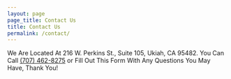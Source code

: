 ```yaml
---
layout: page
page_title: Contact Us
title: Contact Us
permalink: /contact/
---
```


<p>We Are Located At 216 W. Perkins St., Suite 105, Ukiah, CA 95482. 
You Can Call <a href="tel:7074628275">(707) 462-8275</a> or Fill Out This Form With Any Questions You May Have, Thank You!</p>

<div id="wufoo-z9cbgzd0wxkahu">
</div>

<script type="text/javascript">var z9cbgzd0wxkahu;(function(d, t) {
var s = d.createElement(t), options = {
'userName':'computerworksofukiah',
'formHash':'z9cbgzd0wxkahu',
'autoResize':true,
'height':'557',
'async':true,
'host':'wufoo.com',
'header':'hide',
'ssl':true};
s.src = ('https:' == d.location.protocol ? 'https://' : 'http://') + 'www.wufoo.com/scripts/embed/form.js';
s.onload = s.onreadystatechange = function() {
var rs = this.readyState; if (rs) if (rs != 'complete') if (rs != 'loaded') return;
try { z9cbgzd0wxkahu = new WufooForm();z9cbgzd0wxkahu.initialize(options);z9cbgzd0wxkahu.display(); } catch (e) {}};
var scr = d.getElementsByTagName(t)[0], par = scr.parentNode; par.insertBefore(s, scr);
})(document, 'script');</script>
